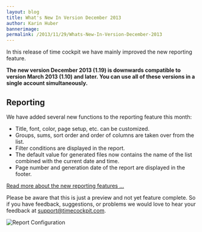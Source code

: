 ```yaml
---
layout: blog
title: What's New In Version December 2013
author: Karin Huber
bannerimage: 
permalink: /2013/11/29/Whats-New-In-Version-December-2013
---
```


<p xmlns="http://www.w3.org/1999/xhtml">In this release of time cockpit we have mainly improved the new reporting feature.</p><p xmlns="http://www.w3.org/1999/xhtml">
  <strong>The new version December 2013 (1.19) is downwards compatible to version March 2013 (1.10) and later. You can use all of these versions in a single account simultaneously.</strong>
</p><h2 xmlns="http://www.w3.org/1999/xhtml">Reporting</h2><p xmlns="http://www.w3.org/1999/xhtml">We have added several new functions to the reporting feature this month:</p><ul xmlns="http://www.w3.org/1999/xhtml">
  <li>Title, font, color, page setup, etc. can be customized.</li>
  <li>Groups, sums, sort order and order of columns are taken over from the list.</li>
  <li>Filter conditions are displayed in the report.</li>
  <li>The default value for generated files now contains the name of the list combined with the current date and time.</li>
  <li>Page number and generation date of the report are displayed in the footer.</li>
</ul><p xmlns="http://www.w3.org/1999/xhtml">
  <a href="http://www.timecockpit.com/blog/2013/11/27/Reporting-Preview-Improvements" title="New Reporting Features in Time Cockpit">Read more about the new reporting features ...</a>
</p><p class="showcase" xmlns="http://www.w3.org/1999/xhtml">Please be aware that this is just a preview and not yet feature complete. So if you have feedback, suggestions, or problems we would love to hear your feedback at <a href="mailto:support@timecockpit.com">support@timecockpit.com</a>.</p><p xmlns="http://www.w3.org/1999/xhtml">
  <img src="{{site.baseurl}}/images/blog/2013/11/Reporting/ReporingConfigurationSmall.png" alt="Report Configuration" title="Report Configuration" />
</p>